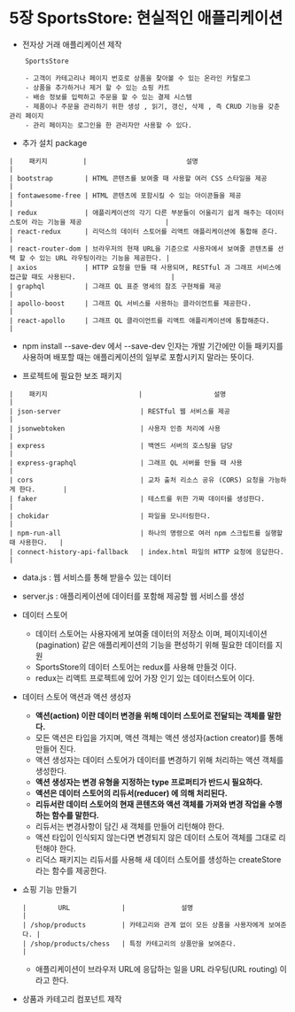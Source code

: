 # 5장 SportsStore: 현실적인 애플리케이션

- 전자상 거래 애플리케이션 제작
```text
    SportsStore 
     
    - 고객이 카테고리나 페이지 번호로 상품을 찾아볼 수 있는 온라인 카탈로그
    - 상품을 추가하거나 제거 할 수 있는 쇼핑 카트
    - 배송 정보를 입력하고 주문을 할 수 있는 결제 시스템
    - 제품이나 주문을 관리하기 위한 생성 , 읽기, 갱신, 삭제 , 즉 CRUD 기능을 갖춘 관리 페이지
    - 관리 페이지는 로그인을 한 관리자만 사용할 수 있다.
```

- 추가 설치 package 
```text
|    패키지         |                         설명                                                                 |
| bootstrap        | HTML 콘텐츠를 보여줄 때 사용할 여러 CSS 스타일을 제공                                              |
| fontawesome-free | HTML 콘텐츠에 포함시킬 수 있는 아이콘들을 제공                                                     |
| redux            | 애플리케이션의 각기 다른 부분들이 어울리기 쉽게 해주는 데이터 스토어 라는 기능을 제공                     |
| react-redux      | 리덕스의 데이터 스토어를 리액트 애플리케이션에 통합해 준다.                                           |
| react-router-dom | 브라우저의 현재 URL을 기준으로 사용자에서 보여줄 콘텐츠를 선택 할 수 있는 URL 라우팅이라는 기능을 제공한다. |
| axios            | HTTP 요청을 만들 때 사용되며, RESTful 과 그래프 서비스에 접근할 때도 사용된다.                        |
| graphql          | 그래프 QL 표준 명세의 참조 구현체를 제공                                                          |
| apollo-boost     | 그래프 QL 서비스를 사용하는 클라이언트를 제공한다.                                                  |
| react-apollo     | 그래프 QL 클라이언트를 리액트 애플리케이션에 통합해준다.                                             |              
```

- npm install --save-dev 에서 --save-dev 인자는 개발 기간에만 이들 패키지를 사용하며 배포할 때는 애플리케이션의 일부로 포함시키지 말라는 뜻이다.

- 프로젝트에 필요한 보조 패키지
```text
|    패키지                       |                  설명                             |
| json-server                    | RESTful 웹 서비스를 제공                            |
| jsonwebtoken                   | 사용자 인증 처리에 사용                              |
| express                        | 백엔드 서버의 호스팅을 담당                           |
| express-graphql                | 그래프 QL 서버를 만들 때 사용                         |
| cors                           | 교차 출처 리소스 공유 (CORS) 요청을 가능하게 한다.       |
| faker                          | 테스트를 위한 가짜 데이터를 생성한다.                   |
| chokidar                       | 파일을 모니터링한다.                                 |
| npm-run-all                    | 하나의 명령으로 여러 npm 스크립트를 실행할 때 사용한다.   |
| connect-history-api-fallback   | index.html 파일의 HTTP 요청에 응답한다.              |   
```

- data.js : 웹 서비스를 통해 받을수 있는 데이터 
- server.js : 애플리케이션에 데이터를 포함해 제공할 웹 서비스를 생성 

- 데이터 스토어
    - 데이터 스토어는 사용자에게 보여줄 데이터의 저장소 이며, 페이지네이션(pagination) 같은 애플리케이션의 기능을 편성하기 위해 필요한 데이터를 지원
    - SportsStore의 데이터 스토어는 redux를 사용해 만들것 이다.
    - redux는 리액트 프로젝트에 있어 가장 인기 있는 데이터스토어 이다.
    
- 데이터 스토어 액션과 액션 생성자
    - __액션(action) 이란 데이터 변경을 위해 데이터 스토어로 전달되는 객체를 말한다.__
    - 모든 액션은 타입을 가지며, 액션 객체는 액션 생성자(action creator)를 통해 만들어 진다.
    - 액션 생성자는 데이터 스토어가 데이터를 변경하기 위해 처리하는 액션 객체를 생성한다.
    - __액션 생성자는 변경 유형을 지정하는 type 프로퍼티가 반드시 필요하다.__
    - __액션은 데이터 스토어의 리듀서(reducer) 에 의해 처리된다.__
    - __리듀서란 데이터 스토어의 현재 콘텐츠와 액션 객체를 가져와 변경 작업을 수행하는 함수를 말한다.__
    - 리듀서는 변경사항이 담긴 새 객체를 만들어 리턴해야 한다.
    - 액션 타입이 인식되지 않는다면 변경되지 않은 데이터 스토어 객체를 그대로 리턴해야 한다.
    - 리덕스 패키지는 리듀서를 사용해 새 데이터 스토어를 생성하는 createStore 라는 함수를 제공한다.
    
- 쇼핑 기능 만들기 
    ```text
    |        URL             |              설명                             |  
    | /shop/products         | 카테고리와 관계 없이 모든 상품을 사용자에게 보여준다. |
    | /shop/products/chess   | 특정 카테고리의 상품만을 보여준다.                 |
    ```
    - 애플리케이션이 브라우저 URL에 응답하는 일을 URL 라우팅(URL routing) 이라고 한다.
    
- 상품과 카테고리 컴포넌트 제작 
    